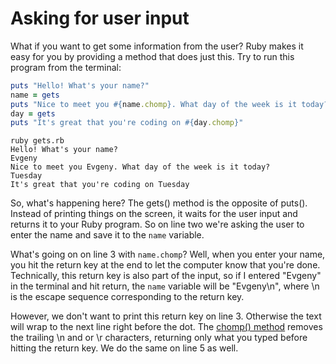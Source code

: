 # Asking for user input

What if you want to get some information from the user? Ruby makes it easy for you by providing a method that does just this. Try to run this program from the terminal:

````ruby
puts "Hello! What's your name?"
name = gets
puts "Nice to meet you #{name.chomp}. What day of the week is it today?"
day = gets
puts "It's great that you're coding on #{day.chomp}"
````

````
ruby gets.rb
Hello! What's your name?
Evgeny
Nice to meet you Evgeny. What day of the week is it today?
Tuesday
It's great that you're coding on Tuesday
````

So, what's happening here? The gets() method is the opposite of puts(). Instead of printing things on the screen, it waits for the user input and returns it to your Ruby program. So on line two we're asking the user to enter the name and save it to the `name` variable.

What's going on on line 3 with `name.chomp`? Well, when you enter your name, you hit the return key at the end to let the computer know that you're done. Technically, this return key is also part of the input, so if I entered "Evgeny" in the terminal and hit return, the `name` variable will be "Evgeny\n", where \n is the escape sequence corresponding to the return key.

However, we don't want to print this return key on line 3. Otherwise the text will wrap to the next line right before the dot. The [chomp() method](http://ruby-doc.org/core-2.0.0/String.html#method-i-chomp) removes the trailing \n and or \r characters, returning only what you typed before hitting the return key. We do the same on line 5 as well.

